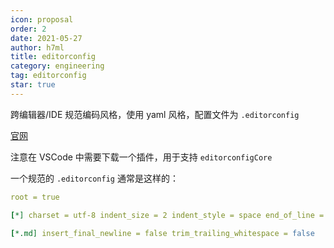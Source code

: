 ```yaml
---
icon: proposal
order: 2
date: 2021-05-27
author: h7ml
title: editorconfig
category: engineering
tag: editorconfig
star: true
---
```


跨编辑器/IDE 规范编码风格，使用 yaml 风格，配置文件为 `.editorconfig`

[官网](https://editorconfig.org/)

注意在 VSCode 中需要下载一个插件，用于支持 `editorconfigCore`

一个规范的 `.editorconfig` 通常是这样的：

```yaml
root = true

[*] charset = utf-8 indent_size = 2 indent_style = space end_of_line = lf insert_final_newline = true trim_trailing_whitespace = true

[*.md] insert_final_newline = false trim_trailing_whitespace = false
```
